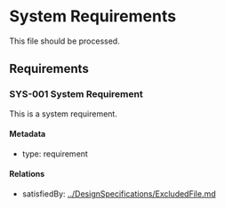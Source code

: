 # System Requirements

This file should be processed.

## Requirements

### SYS-001 System Requirement

This is a system requirement.

#### Metadata
* type: requirement

#### Relations
* satisfiedBy: [../DesignSpecifications/ExcludedFile.md](../DesignSpecifications/ExcludedFile.md)
